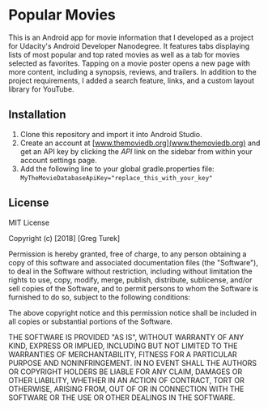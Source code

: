 # Popular Movies

This is an Android app for movie information that I developed as a project for Udacity's Android Developer Nanodegree. It features tabs displaying lists of most popular and top rated movies as well as a tab for movies selected as favorites. Tapping on a movie poster opens a new page with more content, including a synopsis, reviews, and trailers. In addition to the project requirements, I added a search feature, links, and a custom layout library for YouTube.

## Installation

1. Clone this repository and import it into Android Studio.
2. Create an account at [www.themoviedb.org](www.themoviedb.org) and get an API key by clicking the _API_ link on the sidebar from within your account settings page.
3. Add the following line to your global gradle.properties file: `MyTheMovieDatabaseApiKey="replace_this_with_your_key"`

## License

MIT License

Copyright (c) [2018] [Greg Turek]

Permission is hereby granted, free of charge, to any person obtaining a copy
of this software and associated documentation files (the "Software"), to deal
in the Software without restriction, including without limitation the rights
to use, copy, modify, merge, publish, distribute, sublicense, and/or sell
copies of the Software, and to permit persons to whom the Software is
furnished to do so, subject to the following conditions:

The above copyright notice and this permission notice shall be included in all
copies or substantial portions of the Software.

THE SOFTWARE IS PROVIDED "AS IS", WITHOUT WARRANTY OF ANY KIND, EXPRESS OR
IMPLIED, INCLUDING BUT NOT LIMITED TO THE WARRANTIES OF MERCHANTABILITY,
FITNESS FOR A PARTICULAR PURPOSE AND NONINFRINGEMENT. IN NO EVENT SHALL THE
AUTHORS OR COPYRIGHT HOLDERS BE LIABLE FOR ANY CLAIM, DAMAGES OR OTHER
LIABILITY, WHETHER IN AN ACTION OF CONTRACT, TORT OR OTHERWISE, ARISING FROM,
OUT OF OR IN CONNECTION WITH THE SOFTWARE OR THE USE OR OTHER DEALINGS IN THE
SOFTWARE.
